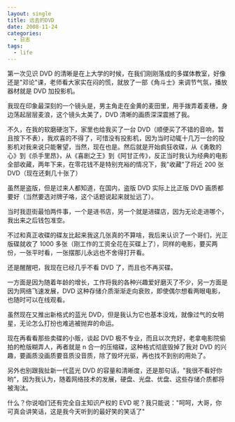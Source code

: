 ```yaml
---
layout: single
title: 远去的DVD
date: 2008-11-24
categories:
  - 日志
tags:
  - life
---
```


第一次见识 DVD 的清晰是在上大学的时候，在我们刚刚落成的多媒体教室，好像还是\"邓论\"课，老师看大家实在闷的慌，就放了一部《角斗士》来调节气氛，播放器材就是 DVD 加投影机。

我现在印象最深刻的一个镜头是，男主角走在金黄的麦田里，用手拨弄着麦穗，身边荡起层层麦浪，这个镜头太美了，DVD 清晰的画质深深震撼了我。

不久，在我的软磨硬泡下，家里也给我买了一台 DVD（顺便买了不错的音响，暂且按下不表），我欢喜的不得了，可惜没有投影机，因为当时动辄十几万一台的投影机对我来说只能奢望，当然，现在也是。然后就是开始疯狂收碟，从《勇敢的心》到《杀手里昂》，从《喜剧之王》到《阿甘正传》，反正当时我认为经典的电影全部收藏，两年下来，在零花钱不是特别充裕的情况下，我\"收藏\"了将近 200 张 DVD（现在还剩几十张了）

虽然是盗版，但是过来人都知道，在国内，盗版 DVD 实际上比正版 DVD 画质都要好（当然要选对牌子咯，这个话题说起来就扯远了）。

当时我逛街最怕两件事，一个是进书店，另一个就是进碟店，因为无论走进哪个，我出来之后钱包准空。

不过和真正收碟的碟友比起来我这几张真的不算啥，我后来认识了一个哥们，光正版碟就收了 1000 多张（刚工作的工资全花在买碟上了），同样的电影，要买两份，一张平时看，一张摆那儿永远也不舍得打开看。

还是醒醒吧，我现在已经几乎不看 DVD 了，而且也不再买碟。

一方面是因为随着年龄的增长，工作将我的各种兴趣爱好磨灭了不少，另一方面是因为网络飞速发展，DVD 这种存储介质渐渐走向衰败，即使偶尔想看两眼电影，也随时可以在线观看。

虽然现在又推出新格式的蓝光 DVD，但是我认为它也基本没戏，就像过气的女明星，无论怎么打扮也难逃被抛弃的命运。

现在再看看那些卖碟的小贩，谈起 DVD 极不专业，而且以次充好，老拿电影院偷拍的枪版糊弄人，再者就是 n 合一的压缩碟，这种格式彻底毁掉了我对 DVD 的兴趣，要画质没画质要音质没音质，除了毁坏光驱，再也找不到别的用处了。

另外也别跟我扯新一代蓝光 DVD 的容量和清晰度，还是那句话，\"我很不看好你哟\"，因为我认为，随着网络技术的发展，硬盘、光盘、优盘、这些存储介质都将被淘汰。

什么？你说咱们还有完全自主知识产权的 EVD 呢？我只能说：\"呵呵，大哥，你可真会讲笑话，这是我今天听到的最好笑的笑话了\"

